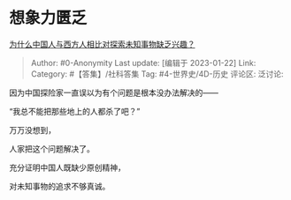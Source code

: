 # 想象力匮乏
[为什么中国人与西方人相比对探索未知事物缺乏兴趣？](https://www.zhihu.com/question/578902615/answer/2854309810)

> Author: #0-Anonymity
> Last update: [编辑于 2023-01-22]
> Link:
> Category: #【答集】/社科答集
> Tag: #4-世界史/4D-历史
> 评论区:
> 泛讨论:

因为中国探险家一直误以为有个问题是根本没办法解决的——

“我总不能把那些地上的人都杀了吧？”

万万没想到，

人家把这个问题解决了。

充分证明中国人既缺少原创精神，

对未知事物的追求不够真诚。
